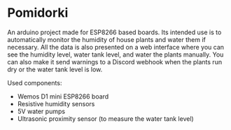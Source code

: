 # Pomidorki

An arduino project made for ESP8266 based boards. Its intended use is to automatically monitor the humidity of house plants and water them if necessary. All the data is also presented on a web interface where you can see the humidity level, water tank level, and water the plants manually. You can also make it send warnings to a Discord webhook when the plants run dry or the water tank level is low.

Used components:
- Wemos D1 mini ESP8266 board
- Resistive humidity sensors
- 5V water pumps
- Ultrasonic proximity sensor (to measure the water tank level)